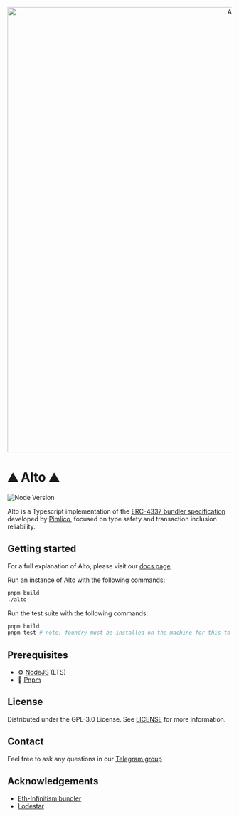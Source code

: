 <p align="center"><a href="https://docs.pimlico/reference/bundler"><img width="1000" title="Alto" src='https://i.imgur.com/qgVAdjN.png' /></a></p>

# ⛰️ Alto ⛰️ 

![Node Version](https://img.shields.io/badge/node-20.x-green)

Alto is a Typescript implementation of the [ERC-4337 bundler specification](https://eips.ethereum.org/EIPS/eip-4337) developed by [Pimlico](https://pimlico.io), focused on type safety and transaction inclusion reliability.

## Getting started

For a full explanation of Alto, please visit our [docs page](https://docs.pimlico.io/reference/bundler)

Run an instance of Alto with the following commands:
```bash
pnpm build
./alto
```

Run the test suite with the following commands:
```bash
pnpm build
pnpm test # note: foundry must be installed on the machine for this to work
```

## Prerequisites

- :gear: [NodeJS](https://nodejs.org/) (LTS)
- :toolbox: [Pnpm](https://pnpm.io/)

## License

Distributed under the GPL-3.0 License. See [LICENSE](./LICENSE) for more information.

## Contact

Feel free to ask any questions in our [Telegram group](https://t.me/pimlicoHQ)

## Acknowledgements

- [Eth-Infinitism bundler](https://github.com/eth-infinitism/bundler)
- [Lodestar](https://github.com/ChainSafe/lodestar)
